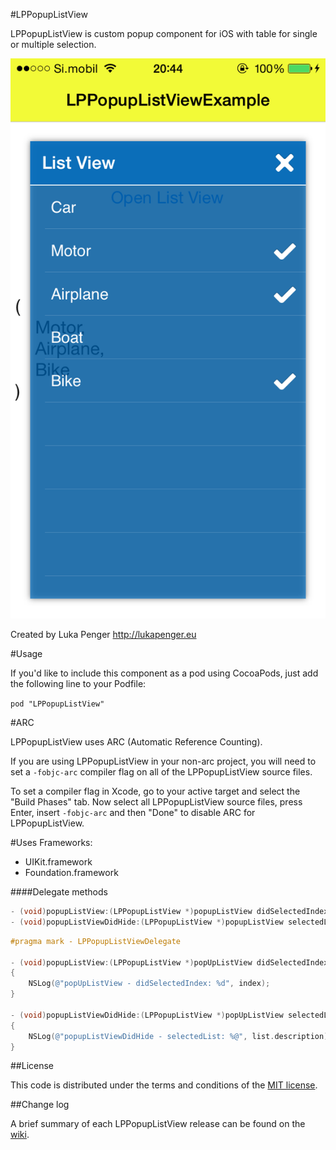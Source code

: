 #LPPopupListView

LPPopupListView is custom popup component for iOS with table for single or multiple selection.

![ScreenShots](ScreenShots/img1.png)

Created by Luka Penger
http://lukapenger.eu

#Usage

If you'd like to include this component as a pod using CocoaPods, just add the following line to your Podfile:

`pod "LPPopupListView"`

#ARC

LPPopupListView uses ARC (Automatic Reference Counting).

If you are using LPPopupListView in your non-arc project, you will need to set a `-fobjc-arc` compiler flag on all of the LPPopupListView source files.

To set a compiler flag in Xcode, go to your active target and select the "Build Phases" tab. Now select all LPPopupListView source files, press Enter, insert `-fobjc-arc` and then "Done" to disable ARC for LPPopupListView.

#Uses Frameworks:

* UIKit.framework
* Foundation.framework

####Delegate methods

```objective-c
- (void)popupListView:(LPPopupListView *)popupListView didSelectedIndex:(NSInteger)index;
- (void)popupListViewDidHide:(LPPopupListView *)popupListView selectedList:(NSArray *)list;
```

```objective-c
#pragma mark - LPPopupListViewDelegate

- (void)popupListView:(LPPopupListView *)popUpListView didSelectedIndex:(NSInteger)index
{
    NSLog(@"popUpListView - didSelectedIndex: %d", index);
}

- (void)popupListViewDidHide:(LPPopupListView *)popUpListView selectedList:(NSArray *)list
{
    NSLog(@"popupListViewDidHide - selectedList: %@", list.description);
}
```

##License

This code is distributed under the terms and conditions of the [MIT license](https://github.com/luka1995/LPPopupListView/blob/master/LICENSE).

##Change log

A brief summary of each LPPopupListView release can be found on the [wiki](https://github.com/luka1995/LPPopupListView/wiki/Change-log).